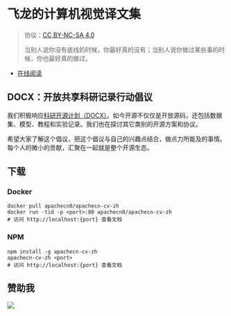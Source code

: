 # 飞龙的计算机视觉译文集

> 协议：[CC BY-NC-SA 4.0](http://creativecommons.org/licenses/by-nc-sa/4.0/)
> 
> 当别人说你没有底线的时候，你最好真的没有；当别人说你做过某些事的时候，你也最好真的做过。

* [在线阅读](https://cv.apachecn.org)
## DOCX：开放共享科研记录行动倡议

我们积极响应[科研开源计划（DOCX）](https://mmcheng.net/docx/)。如今开源不仅仅是开放源码，还包括数据集、模型、教程和实验记录。我们也在探讨其它类别的开源方案和协议。

希望大家了解这个倡议，把这个倡议与自己的兴趣点结合，做点力所能及的事情。每个人的微小的贡献，汇聚在一起就是整个开源生态。

## 下载

### Docker

```
docker pull apachecn0/apachecn-cv-zh
docker run -tid -p <port>:80 apachecn0/apachecn-cv-zh
# 访问 http://localhost:{port} 查看文档
```

### NPM

```
npm install -g apachecn-cv-zh
apachecn-cv-zh <port>
# 访问 http://localhost:{port} 查看文档
```

## 赞助我

![](https://img-blog.csdnimg.cn/20200112005920729.png)
